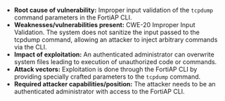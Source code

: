 - **Root cause of vulnerability:** Improper input validation of the `tcpdump` command parameters in the FortiAP CLI.
- **Weaknesses/vulnerabilities present:** CWE-20 Improper Input Validation. The system does not sanitize the input passed to the tcpdump command, allowing an attacker to inject arbitrary commands via the CLI.
- **Impact of exploitation:** An authenticated administrator can overwrite system files leading to execution of unauthorized code or commands.
- **Attack vectors:** Exploitation is done through the FortiAP CLI by providing specially crafted parameters to the `tcpdump` command.
- **Required attacker capabilities/position:** The attacker needs to be an authenticated administrator with access to the FortiAP CLI.